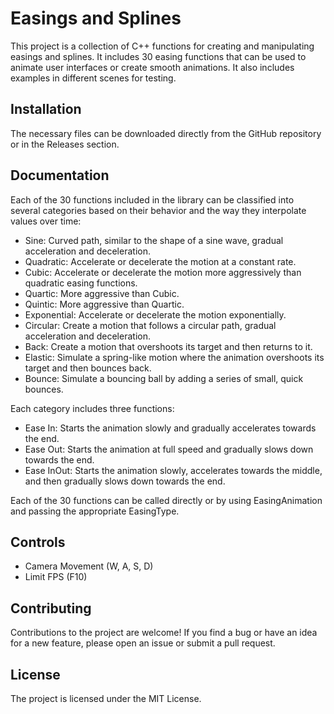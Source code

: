 # Easings and Splines

This project is a collection of C++ functions for creating and manipulating easings and splines. It includes 30 easing functions that can be used to animate user interfaces or create smooth animations.
It also includes examples in different scenes for testing.

## Installation

The necessary files can be downloaded directly from the GitHub repository or in the Releases section.

## Documentation

Each of the 30 functions included in the library can be classified into several categories based on their behavior and the way they interpolate values over time:

- Sine: Curved path, similar to the shape of a sine wave, gradual acceleration and deceleration.
- Quadratic: Accelerate or decelerate the motion at a constant rate.
- Cubic: Accelerate or decelerate the motion more aggressively than quadratic easing functions.
- Quartic: More aggressive than Cubic.
- Quintic: More aggressive than Quartic.
- Exponential: Accelerate or decelerate the motion exponentially.
- Circular: Create a motion that follows a circular path, gradual acceleration and deceleration.
- Back: Create a motion that overshoots its target and then returns to it.
- Elastic: Simulate a spring-like motion where the animation overshoots its target and then bounces back.
- Bounce: Simulate a bouncing ball by adding a series of small, quick bounces.

Each category includes three functions:

- Ease In: Starts the animation slowly and gradually accelerates towards the end.
- Ease Out: Starts the animation at full speed and gradually slows down towards the end.
- Ease InOut: Starts the animation slowly, accelerates towards the middle, and then gradually slows down towards the end.

 Each of the 30 functions can be called directly or by using EasingAnimation and passing the appropriate EasingType.

## Controls

- Camera Movement (W, A, S, D)
- Limit FPS (F10)

## Contributing
Contributions to the project are welcome! If you find a bug or have an idea for a new feature, please open an issue or submit a pull request.

## License
The project is licensed under the MIT License.
